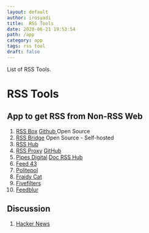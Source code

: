 ```yaml
---
layout: default
author: irosyadi
title:  RSS Tools
date: 2020-06-21 19:53:54
path: /app
category: app
tags: rss tool
draft: false
---
```


List of RSS Tools.

# RSS Tools

## App to get RSS from Non-RSS Web
1. [RSS Box](https://rssbox.herokuapp.com/) [Github ](https://github.com/stefansundin/rssbox) Open Source
2. [RSS Bridge](https://github.com/RSS-Bridge/rss-bridge) Open Source - Self-hosted
3. [RSS Hub](https://github.com/DIYgod/RSSHub)
2. [RSS Proxy](https://rssproxy.migor.org/) [GitHub](https://github.com/damoeb/rss-proxy/)
3. [Pipes Digital](https://pipes.digital/) [Doc RSS Hub](https://docs.rsshub.app/en/)
4. [Feed 43](https://feed43.com/)
5. [Politepol](https://politepol.com/en/)
6. [Fraidy Cat](https://fraidyc.at/)
7. [Fivefilters](https://createfeed.fivefilters.org/)
8. [Feedblur](https://github.com/dewey/feedbridge)

## Discussion
1. [Hacker News](https://news.ycombinator.com/item?id=23583629)
